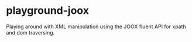# playground-joox
Playing around with XML manipulation using the JOOX fluent API for xpath and dom traversing.
